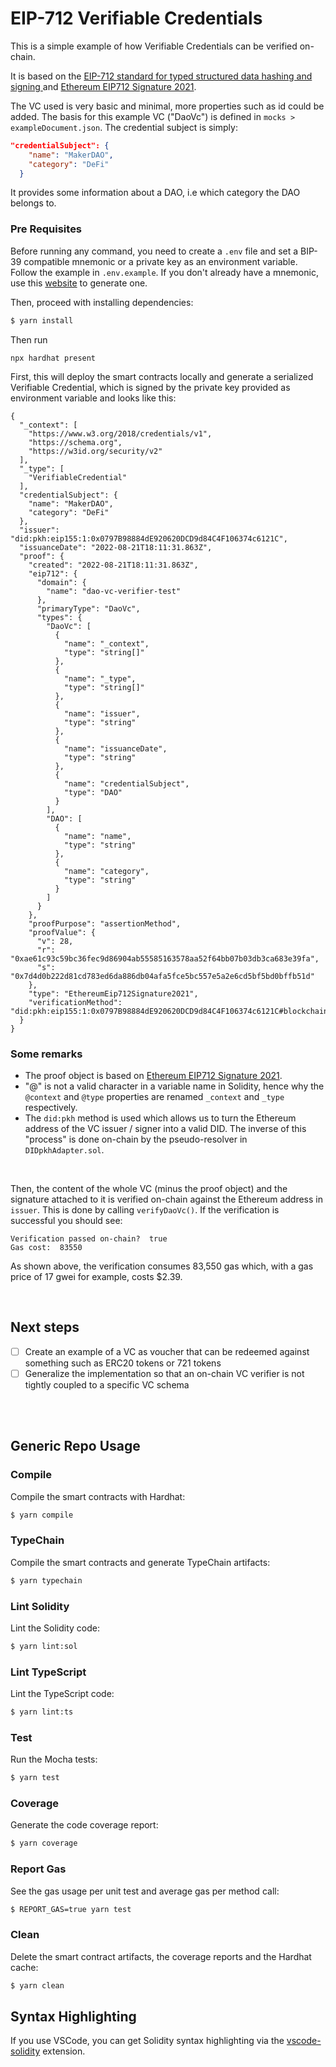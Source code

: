 # EIP-712 Verifiable Credentials

This is a simple example of how Verifiable Credentials can be verified on-chain.

It is based on the [EIP-712 standard for typed structured data hashing and signing ](https://eips.ethereum.org/EIPS/eip-712) and [Ethereum EIP712 Signature 2021](https://w3c-ccg.github.io/ethereum-eip712-signature-2021-spec/).

The VC used is very basic and minimal, more properties such as id could be added. The basis for this example VC ("DaoVc") is defined in `mocks > exampleDocument.json`. The credential subject is simply:

```json
"credentialSubject": {
    "name": "MakerDAO",
    "category": "DeFi"
  }
```

It provides some information about a DAO, i.e which category the DAO belongs to.

### Pre Requisites

Before running any command, you need to create a `.env` file and set a BIP-39 compatible mnemonic or a private key as an environment
variable. Follow the example in `.env.example`. If you don't already have a mnemonic, use this [website](https://iancoleman.io/bip39/) to generate one.

Then, proceed with installing dependencies:

```sh
$ yarn install
```

Then run

```
npx hardhat present
```

First, this will deploy the smart contracts locally and generate a serialized Verifiable Credential, which is signed by the private key provided as environment variable and looks like this:

```
{
  "_context": [
    "https://www.w3.org/2018/credentials/v1",
    "https://schema.org",
    "https://w3id.org/security/v2"
  ],
  "_type": [
    "VerifiableCredential"
  ],
  "credentialSubject": {
    "name": "MakerDAO",
    "category": "DeFi"
  },
  "issuer": "did:pkh:eip155:1:0x0797B98884dE920620DCD9d84C4F106374c6121C",
  "issuanceDate": "2022-08-21T18:11:31.863Z",
  "proof": {
    "created": "2022-08-21T18:11:31.863Z",
    "eip712": {
      "domain": {
        "name": "dao-vc-verifier-test"
      },
      "primaryType": "DaoVc",
      "types": {
        "DaoVc": [
          {
            "name": "_context",
            "type": "string[]"
          },
          {
            "name": "_type",
            "type": "string[]"
          },
          {
            "name": "issuer",
            "type": "string"
          },
          {
            "name": "issuanceDate",
            "type": "string"
          },
          {
            "name": "credentialSubject",
            "type": "DAO"
          }
        ],
        "DAO": [
          {
            "name": "name",
            "type": "string"
          },
          {
            "name": "category",
            "type": "string"
          }
        ]
      }
    },
    "proofPurpose": "assertionMethod",
    "proofValue": {
      "v": 28,
      "r": "0xae61c93c59bc36fec9d86904ab55585163578aa52f64bb07b03db3ca683e39fa",
      "s": "0x7d4d0b222d81cd783ed6da886db04afa5fce5bc557e5a2e6cd5bf5bd0bffb51d"
    },
    "type": "EthereumEip712Signature2021",
    "verificationMethod": "did:pkh:eip155:1:0x0797B98884dE920620DCD9d84C4F106374c6121C#blockchainAccountId"
  }
}
```

### Some remarks

- The proof object is based on [Ethereum EIP712 Signature 2021](https://w3c-ccg.github.io/ethereum-eip712-signature-2021-spec/).
- "@" is not a valid character in a variable name in Solidity, hence why the `@context` and `@type` properties are renamed `_context` and `_type` respectively.
- The `did:pkh` method is used which allows us to turn the Ethereum address of the VC issuer / signer into a valid DID. The inverse of this "process" is done on-chain by the pseudo-resolver in `DIDpkhAdapter.sol`.

<br/>

Then, the content of the whole VC (minus the proof object) and the signature attached to it is verified on-chain against the Ethereum address in `issuer`. This is done by calling `verifyDaoVc()`. If the verification is successful you should see:

```
Verification passed on-chain?  true
Gas cost:  83550
```

As shown above, the verification consumes 83,550 gas which, with a gas price of 17 gwei for example, costs $2.39.

<br/>

## Next steps

- [ ] Create an example of a VC as voucher that can be redeemed against something such as ERC20 tokens or 721 tokens
- [ ] Generalize the implementation so that an on-chain VC verifier is not tightly coupled to a specific VC schema

<br/>
<br/>

## Generic Repo Usage

### Compile

Compile the smart contracts with Hardhat:

```sh
$ yarn compile
```

### TypeChain

Compile the smart contracts and generate TypeChain artifacts:

```sh
$ yarn typechain
```

### Lint Solidity

Lint the Solidity code:

```sh
$ yarn lint:sol
```

### Lint TypeScript

Lint the TypeScript code:

```sh
$ yarn lint:ts
```

### Test

Run the Mocha tests:

```sh
$ yarn test
```

### Coverage

Generate the code coverage report:

```sh
$ yarn coverage
```

### Report Gas

See the gas usage per unit test and average gas per method call:

```sh
$ REPORT_GAS=true yarn test
```

### Clean

Delete the smart contract artifacts, the coverage reports and the Hardhat cache:

```sh
$ yarn clean
```

## Syntax Highlighting

If you use VSCode, you can get Solidity syntax highlighting via the [vscode-solidity](https://marketplace.visualstudio.com/items?itemName=JuanBlanco.solidity) extension.
